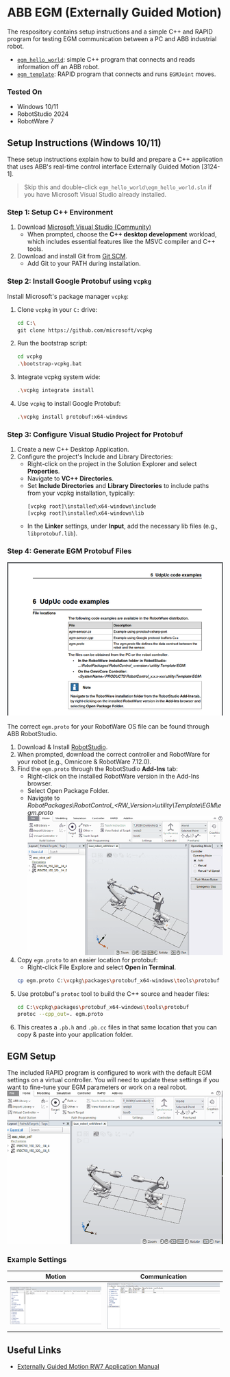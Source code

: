 # ABB EGM (Externally Guided Motion)
The respository contains setup instructions and a simple C++ and RAPID program for testing EGM communication between a PC and ABB industrial robot.
- [`egm_hello_world`](https://github.com/madelinegannon/abb_egm/tree/main/egm_hello_world): simple C++ program that connects and reads information off an ABB robot.
- [`egm_template`](https://github.com/madelinegannon/abb_egm/tree/main/egm_template): RAPID program that connects and runs `EGMJoint` moves.

### Tested On
- Windows 10/11
- RobotStudio 2024
- RobotWare 7

  
## Setup Instructions (Windows 10/11)
These setup instructions explain how to build and prepare a C++ application that uses ABB's real-time control interface Externally Guided Motion [3124-1].
> Skip this and double-click `egm_hello_world\egm_hello_world.sln` if you have Microsoft Visual Studio already installed.

### Step 1: Setup C++ Environment
1. Download [Microsoft Visual Studio (Community)](https://visualstudio.microsoft.com/downloads/)
   - When prompted, choose the **C++ desktop development** workload, which includes essential features like the MSVC compiler and C++ tools.
2. Download and install Git from [Git SCM](https://git-scm.com/download/win).
   - Add Git to your PATH during installation.

### Step 2: Install Google Protobuf using `vcpkg`
Install Microsoft's package manager `vcpkg`:
1. Clone `vcpkg` in your `C:` drive:
     ```bash
     cd C:\
     git clone https://github.com/microsoft/vcpkg
     ```
2. Run the bootstrap script:
     ```bash
     cd vcpkg
     .\bootstrap-vcpkg.bat
     ```
3. Integrate vcpkg system wide:
     ```bash
     .\vcpkg integrate install
     ```
4. Use `vcpkg` to install Google Protobuf:
     ```bash
     .\vcpkg install protobuf:x64-windows
     ```
### Step 3: Configure Visual Studio Project for Protobuf
1. Create a new C++ Desktop Application.
2. Configure the project's Include and Library Directories:
   - Right-click on the project in the Solution Explorer and select **Properties**.
   - Navigate to **VC++ Directories**.
   - Set **Include Directories** and **Library Directories** to include paths from your vcpkg installation, typically:
     ```
     [vcpkg root]\installed\x64-windows\include
     [vcpkg root]\installed\x64-windows\lib
     ```
   - In the **Linker** settings, under **Input**, add the necessary lib files (e.g., `libprotobuf.lib`).

### Step 4: Generate EGM Protobuf Files

![Reference Manual](https://github.com/madelinegannon/abb_egm_hello_world/blob/main/assets/egm_proto_file_location.png)

The correct `egm.proto` for your RobotWare OS file can be found through ABB RobotStudio.
1. Download & Install [RobotStudio](https://new.abb.com/products/robotics/robotstudio/downloads).
2. When prompted, download the correct controller and RobotWare for your robot (e.g., Omnicore & RobotWare 7.12.0).
3. Find the `egm.proto` through the RobotStudio **Add-Ins** tab:
    - Right-click on the installed RobotWare version in the Add-Ins browser.
    - Select Open Package Folder.
    - Navigate to *RobotPackages\RobotControl_<RW_Version>\utility\Template\EGM\egm.proto*
![](https://github.com/madelinegannon/abb_egm_hello_world/blob/main/assets/egm_proto_file_location.gif)   
4. Copy `egm.proto` to an easier location for protobuf:
    - Right-click File Explore and select **Open in Terminal**.
     ```bash
     cp egm.proto C:\vcpkg\packages\protobuf_x64-windows\tools\protobuf
     ```
5. Use protobuf's `protoc` tool to build the C++ source and header files:
      ```bash
      cd C:\vcpkg\packages\protobuf_x64-windows\tools\protobuf
      protoc --cpp_out=. egm.proto
      ```
6. This creates a `.pb.h` and `.pb.cc` files in that same location that you can copy & paste into your application folder.

## EGM Setup   
The included RAPID program is configured to work with the default EGM settings on a virtual controller. You will need to update these settings if you want to fine-tune your EGM parameters or work on a real robot.
![](https://github.com/madelinegannon/abb_egm_hello_world/blob/main/assets/egm_config_settings.gif)

### Example Settings
| Motion | Communication| 
| :---------: | :------: |
| ![](https://github.com/madelinegannon/abb_egm_hello_world/blob/main/assets/egm_config_settings_motion.png) | ![](https://github.com/madelinegannon/abb_egm_hello_world/blob/main/assets/egm_config_settings_communication.png) |


## Useful Links
- [Externally Guided Motion RW7 Application Manual](https://github.com/madelinegannon/abb_egm_hello_world/blob/main/assets/3HAC073318%20AM%20Externally%20Guided%20Motion%20RW7-en.pdf)
